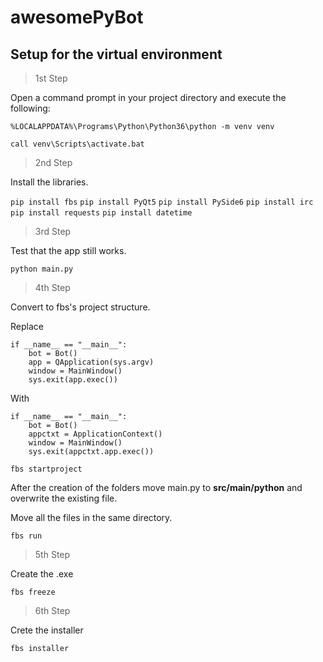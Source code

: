 # awesomePyBot

## Setup for the virtual environment

> 1st Step

Open a command prompt in your project directory and execute the following:

`%LOCALAPPDATA%\Programs\Python\Python36\python -m venv venv`

`call venv\Scripts\activate.bat`

> 2nd Step

Install the libraries.

`pip install fbs` 
`pip install PyQt5`
`pip install PySide6`
`pip install irc`
`pip install requests`
`pip install datetime`

> 3rd Step

Test that the app still works.

`python main.py`

> 4th Step

Convert to fbs's project structure.

Replace

    if __name__ == "__main__":
        bot = Bot()
        app = QApplication(sys.argv)
        window = MainWindow()
        sys.exit(app.exec())

With

    if __name__ == "__main__":
        bot = Bot()
        appctxt = ApplicationContext()
        window = MainWindow()
        sys.exit(appctxt.app.exec())

`fbs startproject`

After the creation of the folders move main.py to **src/main/python** and overwrite the existing file.

Move all the files in the same directory.

`fbs run`

> 5th Step

Create the .exe

`fbs freeze`

> 6th Step

Crete the installer

`fbs installer`